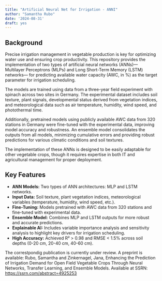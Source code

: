```yaml
---
title: "Artificial Neural Net for Irrigation - ANNI"
author: "Samantha Rubo"
date: '2024-08-31'
draft: yes
---
```


## Background

Precise irrigation management in vegetable production is key for optimizing water use and ensuring crop productivity. This repository provides the implementation of two types of artificial neural networks (ANNs)— Multilayer Perceptrons (MLPs) and Long Short-Term Memory (LSTM) networks— for predicting available water capacity (AWC, in %) as the target parameter for irrigation scheduling.

The models are trained using data from a three-year field experiment with spinach across two sites in Germany. The experimental dataset includes soil texture, plant signals, developmental status derived from vegetation indices, and meteorological data such as air temperature, humidity, wind speed, and photothermal time.

Additionally, pretrained models using publicly available AWC data from 320 stations in Germany were fine-tuned with the experimental data, improving model accuracy and robustness. An ensemble model consolidates the outputs from all models, minimizing cumulative errors and providing robust predictions for various climatic conditions and soil textures.

The implementation of these ANNs is designed to be easily adaptable for other vegetable crops, though it requires expertise in both IT and agricultural management for proper deployment.

## Key Features

- **ANN Models:** Two types of ANN architectures: MLP and LSTM networks.
- **Input Data:** Soil texture, plant vegetation indices, meteorological variables (temperature, humidity, wind speed, etc.).
- **Fine-Tuning:** Models pretrained with AWC data from 320 stations and fine-tuned with experimental data.
- **Ensemble Model:** Combines MLP and LSTM outputs for more robust and accurate predictions.
- **Explainable AI:** Includes variable importance analysis and sensitivity analysis to highlight key drivers for irrigation scheduling.
- **High Accuracy:** Achieved R² > 0.98 and RMSE < 1.5% across soil depths (0-20 cm, 20-40 cm, 40-60 cm).


The correstpondig publication is currently under review. A preprint is available:
Rubo, Samantha and Zinkernagel, Jana, Enhancing the Prediction of Irrigation Demand for Open Field Vegetable Crops Through Neural Networks, Transfer Learning, and Ensemble Models. Available at SSRN: https://ssrn.com/abstract=4925253